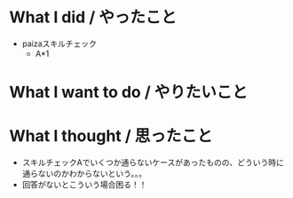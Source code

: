 # What I did / やったこと
- paizaスキルチェック
  - A\*1

# What I want to do / やりたいこと

# What I thought / 思ったこと
- スキルチェックAでいくつか通らないケースがあったものの、どういう時に通らないのかわからないという。。。
- 回答がないとこういう場合困る！！
